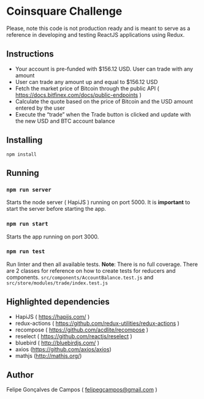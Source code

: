 # Coinsquare Challenge

Please, note this code is not production ready and is meant to serve as a reference in developing and testing ReactJS applications using Redux.

## Instructions

 - Your account is pre-funded with $156.12 USD. User can trade with any amount
 - User can trade any amount up and equal to $156.12 USD
 - Fetch the market price of Bitcoin through the public API ( https://docs.bitfinex.com/docs/public-endpoints )
 - Calculate the quote based on the price of Bitcoin and the USD amount entered by the
user
 - Execute the “trade” when the Trade button is clicked and update with the new USD and
BTC account balance

## Installing
    npm install

## Running

### `npm run server`

Starts the node server ( HapiJS ) running on port 5000. It is **important** to start the server before starting the app.

### `npm run start`

Starts the app running on port 3000.

### `npm run test`

Run linter and then all available tests.
**Note**: There is no full coverage. There are 2 classes for reference on how to create tests for reducers and components. `src/components/AccountBalance.test.js` and `src/store/modules/trade/index.test.js` 

## Highlighted dependencies

 - HapiJS ( https://hapijs.com/ )
 - redux-actions ( https://github.com/redux-utilities/redux-actions )
 - recompose ( https://github.com/acdlite/recompose )
 - reselect ( https://github.com/reactjs/reselect )
 - bluebird ( http://bluebirdjs.com/ )
 - axios (https://github.com/axios/axios)
 - mathjs (http://mathjs.org/)

## Author
Felipe Gonçalves de Campos ( felipegcampos@gmail.com )
